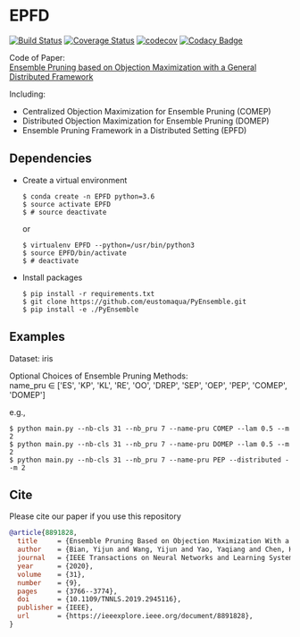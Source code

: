 # EPFD

[![Build Status](https://travis-ci.org/eustomaqua/EPFD.svg?branch=master)](https://travis-ci.org/eustomaqua/EPFD) 
[![Coverage Status](https://coveralls.io/repos/github/eustomaqua/EPFD/badge.svg?branch=master)](https://coveralls.io/github/eustomaqua/EPFD?branch=master) 
[![codecov](https://codecov.io/gh/eustomaqua/EPFD/branch/master/graph/badge.svg)](https://codecov.io/gh/eustomaqua/EPFD) 
[![Codacy Badge](https://api.codacy.com/project/badge/Grade/39ec3833188a4fefaab11a0a0df9c3b1)](https://www.codacy.com/manual/eustomaqua/EPFD?utm_source=github.com&amp;utm_medium=referral&amp;utm_content=eustomaqua/EPFD&amp;utm_campaign=Badge_Grade) 

Code of Paper:  
[Ensemble Pruning based on Objection Maximization with a General Distributed Framework](https://arxiv.org/abs/1806.04899)

Including:
- Centralized Objection Maximization for Ensemble Pruning (COMEP)
- Distributed Objection Maximization for Ensemble Pruning (DOMEP)
- Ensemble Pruning Framework in a Distributed Setting (EPFD)

## Dependencies

- Create a virtual environment
  ```shell
  $ conda create -n EPFD python=3.6
  $ source activate EPFD
  $ # source deactivate
  ```
  or
  ```shell
  $ virtualenv EPFD --python=/usr/bin/python3
  $ source EPFD/bin/activate
  $ # deactivate
  ```

- Install packages
  ```shell
  $ pip install -r requirements.txt
  $ git clone https://github.com/eustomaqua/PyEnsemble.git
  $ pip install -e ./PyEnsemble
  ```

## Examples

Dataset: iris

Optional Choices of Ensemble Pruning Methods:  
name\_pru $\in$ \['ES', 'KP', 'KL', 'RE', 'OO', 'DREP', 'SEP', 'OEP', 'PEP', 'COMEP', 'DOMEP'\]

e.g.,
```shell
$ python main.py --nb-cls 31 --nb_pru 7 --name-pru COMEP --lam 0.5 --m 2
$ python main.py --nb-cls 31 --nb_pru 7 --name-pru DOMEP --lam 0.5 --m 2
$ python main.py --nb-cls 31 --nb_pru 7 --name-pru PEP --distributed --m 2
```

## Cite
Please cite our paper if you use this repository
```bib
@article{8891828,
  title     = {Ensemble Pruning Based on Objection Maximization With a General Distributed Framework}, 
  author    = {Bian, Yijun and Wang, Yijun and Yao, Yaqiang and Chen, Huanhuan},
  journal   = {IEEE Transactions on Neural Networks and Learning Systems}, 
  year      = {2020},
  volume    = {31},
  number    = {9},
  pages     = {3766--3774},
  doi       = {10.1109/TNNLS.2019.2945116},
  publisher = {IEEE},
  url       = {https://ieeexplore.ieee.org/document/8891828},
}
```
